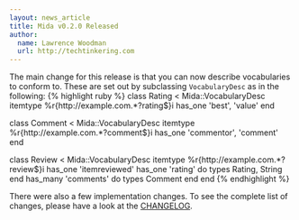 ```yaml
---
layout: news_article
title: Mida v0.2.0 Released
author:
  name: Lawrence Woodman
  url: http://techtinkering.com
---
```

The main change for this release is that you can now describe vocabularies to
conform to.  These are set out by subclassing `VocabularyDesc` as in the following:
{% highlight ruby %}
class Rating < Mida::VocabularyDesc
  itemtype %r{http://example\.com.*?rating$}i
  has_one 'best', 'value'
end

class Comment < Mida::VocabularyDesc
  itemtype %r{http://example\.com.*?comment$}i
  has_one 'commentor', 'comment'
end

class Review < Mida::VocabularyDesc
  itemtype %r{http://example\.com.*?review$}i
  has_one 'itemreviewed'
  has_one 'rating' do
    types Rating, String
  end
  has_many 'comments' do
    types Comment
  end
end
{% endhighlight %}

There were also a few implementation changes.  To see the complete list of
changes, please have a look at the
[CHANGELOG](https://github.com/LawrenceWoodman/mida/blob/master/CHANGELOG.rdoc).
